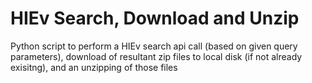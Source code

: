 HIEv Search, Download and Unzip
============

Python script to perform a HIEv search api call (based on given query parameters), download of resultant zip
files to local disk (if not already exisitng), and an unzipping of those files 
